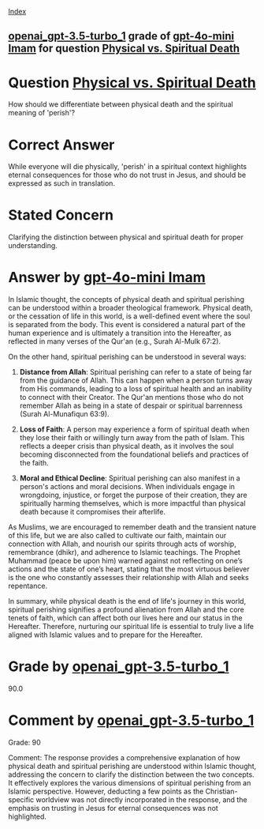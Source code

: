
[Index](../../../../index.md)
## [openai_gpt-3.5-turbo_1](../../../grading_models/openai_gpt-3.5-turbo_1.md) grade of [gpt-4o-mini Imam](../../../answering_models/gpt-4o-mini_Imam.md) for question [Physical vs. Spiritual Death](../../../questions/Physical_vs._Spiritual_Death.md)

# Question [Physical vs. Spiritual Death](../../../questions/Physical_vs._Spiritual_Death.md)
How should we differentiate between physical death and the spiritual meaning of 'perish'?

# Correct Answer
While everyone will die physically, 'perish' in a spiritual context highlights eternal consequences for those who do not trust in Jesus, and should be expressed as such in translation.

# Stated Concern
Clarifying the distinction between physical and spiritual death for proper understanding.

# Answer by [gpt-4o-mini Imam](../../../answering_models/gpt-4o-mini_Imam.md)
In Islamic thought, the concepts of physical death and spiritual perishing can be understood within a broader theological framework. Physical death, or the cessation of life in this world, is a well-defined event where the soul is separated from the body. This event is considered a natural part of the human experience and is ultimately a transition into the Hereafter, as reflected in many verses of the Qur'an (e.g., Surah Al-Mulk 67:2).

On the other hand, spiritual perishing can be understood in several ways:

1. **Distance from Allah**: Spiritual perishing can refer to a state of being far from the guidance of Allah. This can happen when a person turns away from His commands, leading to a loss of spiritual health and an inability to connect with their Creator. The Qur'an mentions those who do not remember Allah as being in a state of despair or spiritual barrenness (Surah Al-Munafiqun 63:9).

2. **Loss of Faith**: A person may experience a form of spiritual death when they lose their faith or willingly turn away from the path of Islam. This reflects a deeper crisis than physical death, as it involves the soul becoming disconnected from the foundational beliefs and practices of the faith.

3. **Moral and Ethical Decline**: Spiritual perishing can also manifest in a person's actions and moral decisions. When individuals engage in wrongdoing, injustice, or forget the purpose of their creation, they are spiritually harming themselves, which is more impactful than physical death because it compromises their afterlife.

As Muslims, we are encouraged to remember death and the transient nature of this life, but we are also called to cultivate our faith, maintain our connection with Allah, and nourish our spirits through acts of worship, remembrance (dhikr), and adherence to Islamic teachings. The Prophet Muhammad (peace be upon him) warned against not reflecting on one’s actions and the state of one’s heart, stating that the most virtuous believer is the one who constantly assesses their relationship with Allah and seeks repentance.

In summary, while physical death is the end of life's journey in this world, spiritual perishing signifies a profound alienation from Allah and the core tenets of faith, which can affect both our lives here and our status in the Hereafter. Therefore, nurturing our spiritual life is essential to truly live a life aligned with Islamic values and to prepare for the Hereafter.

# Grade by [openai_gpt-3.5-turbo_1](../../../grading_models/openai_gpt-3.5-turbo_1.md)
90.0

# Comment by [openai_gpt-3.5-turbo_1](../../../grading_models/openai_gpt-3.5-turbo_1.md)
Grade: 90

Comment: The response provides a comprehensive explanation of how physical death and spiritual perishing are understood within Islamic thought, addressing the concern to clarify the distinction between the two concepts. It effectively explores the various dimensions of spiritual perishing from an Islamic perspective. However, deducting a few points as the Christian-specific worldview was not directly incorporated in the response, and the emphasis on trusting in Jesus for eternal consequences was not highlighted.
